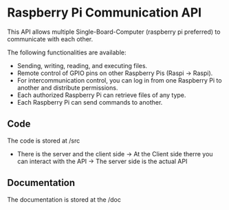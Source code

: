 # Raspberry Pi Communication API

This API allows multiple Single-Board-Computer (raspberry pi preferred) to communicate with each other.

The following functionalities are available:
- Sending, writing, reading, and executing files.
- Remote control of GPIO pins on other Raspberry Pis (Raspi -> Raspi).
- For intercommunication control, you can log in from one Raspberry Pi to another and distribute permissions.
- Each authorized Raspberry Pi can retrieve files of any type.
- Each Raspberry Pi can send commands to another.

## Code

The code is stored at /src
- There is the server and the client side
-> At the Client side therre you can interact with the API
-> The server side is the actual API

## Documentation

The documentation is stored at the /doc
